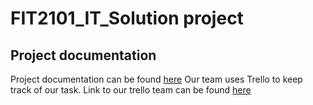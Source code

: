 # FIT2101_IT_Solution project

## Project documentation
Project documentation can be found [here](https://drive.google.com/drive/folders/1vBAqRBfsMQ60Cuv6sdY6uXpQ0T3aUEIU?usp=sharing)
Our team uses Trello to keep track of our task. Link to our trello team can be found [here](https://trello.com/invite/b/fKOPxMsT/169aabd3c937fe886bfb8032827c4bd8/fit2101)

